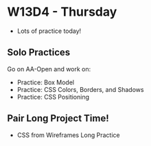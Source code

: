 # W13D4 - Thursday
- Lots of practice today!

## Solo Practices
Go on AA-Open and work on:
- Practice: Box Model
- Practice: CSS Colors, Borders, and Shadows
- Practice: CSS Positioning

## Pair Long Project Time!
- CSS from Wireframes Long Practice